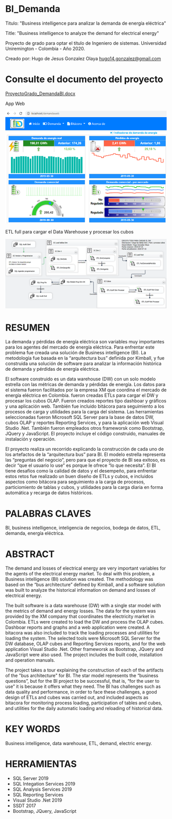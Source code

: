 # BI_Demanda
Titulo: "Business intelligence para analizar la demanda de energía eléctrica"

Title: "Business intelligence to analyze the demand for electrical energy"

Proyecto de grado para optar el título de Ingeniero de sistemas. Universidad Uniremington - Colombia - Año 2020.

Creado por: Hugo de Jesus Gonzalez Olaya hugo14.gonzalez@gmail.com


# Consulte el documento del proyecto
[ProyectoGrado_DemandaBI.docx](Doc/Proyecto/ProyectoGrado_DemandaBI.docx)

App Web

![App Web](DemandaWeb.png "App Web")


ETL full para cargar el Data Warehouse y procesar los cubos

![ETL Full](ETL_Full.png "ETL Full")


# RESUMEN
La demanda y pérdidas de energía eléctrica son variables muy importantes para los agentes del mercado de energía eléctrica. Para enfrentar este problema fue creada una solución de Business intelligence (BI). La metodología fue basada en la “arquitectura bus” definida por Kimball, y fue construida una solución de software para analizar la información histórica de demanda y pérdidas de energía eléctrica.

El software construido es un data warehouse (DW) con un solo modelo estrella con las métricas de demanda y pérdidas de energía. Los datos para el sistema fueron facilitados por la empresa XM que coordina el mercado de energía eléctrica en Colombia. fueron creadas ETLs para cargar el DW y procesar los cubos OLAP. Fueron creados reportes tipo dashboar y gráficos y una aplicación web. También fue incluido bitácora para seguimiento a los procesos de carga y utilidades para la carga del sistema. Las herramientas seleccionadas fueron Microsoft SQL Server para la base de datos DW, cubos OLAP y reportes Reporting Services, y para la aplicación web Visual Studio .Net. También fueron empleados otros frameworsk como Bootstrap, JQuery y JavaScript. El proyecto incluye el código construido, manuales de instalación y operación.

El proyecto realiza un recorrido explicando la construcción de cada uno de los artefactos de la “arquitectura bus” para BI. El modelo estrella representa las “preguntas del negocio”, pero para que el proyecto de BI sea exitoso, es decir “que el usuario lo use” es porque le ofrece “lo que necesita”. El BI tiene desafíos como la calidad de datos y el desempeño, para enfrentar estos retos fue realizado un buen diseño de ETLs y cubos, e incluidos aspectos como bitácora para seguimiento a la carga de procesos, particiomiento de tablas y cubos, y utilidades para la carga diaria en forma automática y recarga de datos históricos.

# PALABRAS CLAVES
BI, business intelligence, inteligencia de negocios, bodega de datos, ETL, demanda, energía eléctrica.

# ABSTRACT
The demand and losses of electrical energy are very important variables for the agents of the electrical energy market. To deal with this problem, a Business intelligence (BI) solution was created. The methodology was based on the “bus architecture” defined by Kimball, and a software solution was built to analyze the historical information on demand and losses of electrical energy.

The built software is a data warehouse (DW) with a single star model with the metrics of demand and energy losses. The data for the system was provided by the XM company that coordinates the electricity market in Colombia. ETLs were created to load the DW and process the OLAP cubes. Dashboar reports and graphs and a web application were created. A bitacora was also included to track the loading processes and utilities for loading the system. The selected tools were Microsoft SQL Server for the DW database, OLAP cubes and Reporting Services reports, and for the web application Visual Studio .Net. Other frameworsk as Bootstrap, JQuery and JavaScript were also used. The project includes the built code, installation and operation manuals.

The project takes a tour explaining the construction of each of the artifacts of the "bus architecture" for BI. The star model represents the “business questions”, but for the BI project to be successful, that is, “for the user to use” it is because it offers what they need. The BI has challenges such as data quality and performance, in order to face these challenges, a good design of ETLs and cubes was carried out, and included aspects as bitacora for monitoring process loading, participation of tables and cubes, and utilities for the daily automatic loading and reloading of historical data.

# KEY WORDS
Business intelligence, data warehouse, ETL, demand, electric energy.

# HERRAMIENTAS
* SQL Server 2019
* SQL Integation Services 2019
* SQL Analysis Services 2019
* SQL Reporting Services
* Visual Studio .Net 2019
* SSDT 2017
* Bootstrap, JQuery, JavaScript


